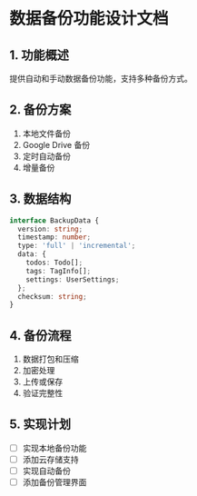 # 数据备份功能设计文档

## 1. 功能概述
提供自动和手动数据备份功能，支持多种备份方式。

## 2. 备份方案
1. 本地文件备份
2. Google Drive 备份
3. 定时自动备份
4. 增量备份

## 3. 数据结构
```typescript
interface BackupData {
  version: string;
  timestamp: number;
  type: 'full' | 'incremental';
  data: {
    todos: Todo[];
    tags: TagInfo[];
    settings: UserSettings;
  };
  checksum: string;
}
```

## 4. 备份流程
1. 数据打包和压缩
2. 加密处理
3. 上传或保存
4. 验证完整性

## 5. 实现计划
- [ ] 实现本地备份功能
- [ ] 添加云存储支持
- [ ] 实现自动备份
- [ ] 添加备份管理界面
